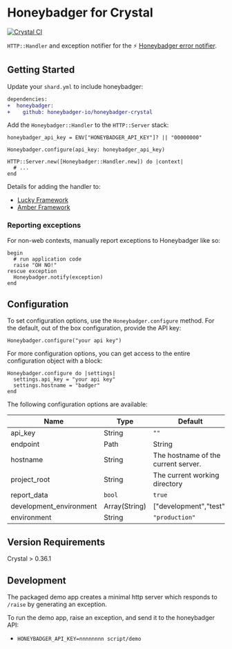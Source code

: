 # Honeybadger for Crystal
[![Crystal CI](https://github.com/honeybadger-io/honeybadger-crystal/actions/workflows/crystal.yml/badge.svg)](https://github.com/honeybadger-io/honeybadger-crystal/actions/workflows/crystal.yml)

`HTTP::Handler` and exception notifier for the :zap: [Honeybadger error notifier](https://www.honeybadger.io/).

## Getting Started

Update your `shard.yml` to include honeybadger:

```diff
dependencies:
+  honeybadger:
+    github: honeybadger-io/honeybadger-crystal
```

Add the `Honeybadger::Handler` to the `HTTP::Server` stack:

```crystal
honeybadger_api_key = ENV["HONEYBADGER_API_KEY"]? || "00000000"

Honeybadger.configure(api_key: honeybadger_api_key)

HTTP::Server.new([Honeybadger::Handler.new]) do |context|
  # ...
end
```

Details for adding the handler to:

- [Lucky Framework](https://luckyframework.org/guides/http-and-routing/http-handlers)
- [Amber Framework](https://docs.amberframework.org/amber/guides/routing/pipelines#sharing-pipelines)

### Reporting exceptions

For non-web contexts, manually report exceptions to Honeybadger like so:

```crystal
begin
  # run application code
  raise "OH NO!"
rescue exception
  Honeybadger.notify(exception)
end
```

## Configuration

To set configuration options, use the `Honeybadger.configure` method. For the default, out of the box configuration, provide the API key:

```crystal
Honeybadger.configure("your api key")
```

For more configuration options, you can get access to the entire configuration object with a block:

```crystal
Honeybadger.configure do |settings|
  settings.api_key = "your api key"
  settings.hostname = "badger"
end
```

The following configuration options are available:

|  Name | Type | Default | Example |
| ----- | ---- | ------- | ------- |
| api_key | String | `""` | `"badgers"` |
| endpoint | Path|String | `"https://api.honeybadger.io"` | `"https://honeybadger.example.com/"` |
| hostname | String | The hostname of the current server. | `"badger"` |
| project_root | String | The current working directory | `"/path/to/project"` |
| report_data | `bool` | `true` | `false` |
| development_environment | Array(String) | ["development","test"] | |
| environment | String | `"production"` | |

## Version Requirements

Crystal > 0.36.1

## Development

The packaged demo app creates a minimal http server which responds to `/raise` by generating an exception.

To run the demo app, raise an exception, and send it to the honeybadger API:

- `HONEYBADGER_API_KEY=nnnnnnnn script/demo`
